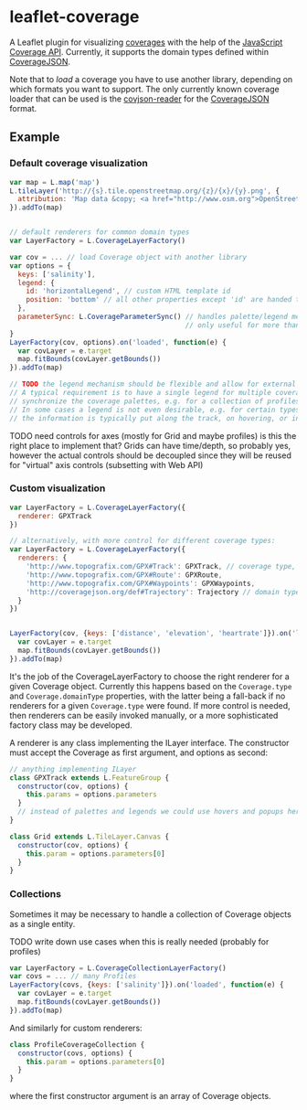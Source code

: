# leaflet-coverage

A Leaflet plugin for visualizing [coverages](https://en.wikipedia.org/wiki/Coverage_data) with the help of the [JavaScript Coverage API](https://github.com/neothemachine/coverage-jsapi). Currently, it supports the domain types defined within [CoverageJSON](https://github.com/neothemachine/coveragejson).

Note that to *load* a coverage you have to use another library, depending on which formats you want to support. The only currently known coverage loader that can be used is the [covjson-reader](https://github.com/neothemachine/covjson-reader) for the [CoverageJSON](https://github.com/neothemachine/coveragejson) format.


## Example

### Default coverage visualization

```js
var map = L.map('map')
L.tileLayer('http://{s}.tile.openstreetmap.org/{z}/{x}/{y}.png', {
  attribution: 'Map data &copy; <a href="http://www.osm.org">OpenStreetMap</a>'
}).addTo(map)


// default renderers for common domain types
var LayerFactory = L.CoverageLayerFactory()

var cov = ... // load Coverage object with another library
var options = {
  keys: ['salinity'],
  legend: {
    id: 'horizontalLegend', // custom HTML template id
    position: 'bottom' // all other properties except 'id' are handed to the template
  },
  parameterSync: L.CoverageParameterSync() // handles palette/legend merging of same-observedProperty/unit parameters
                                           // only useful for more than one coverage 
}
LayerFactory(cov, options).on('loaded', function(e) {
  var covLayer = e.target
  map.fitBounds(covLayer.getBounds())
}).addTo(map)

// TODO the legend mechanism should be flexible and allow for external implementations
// A typical requirement is to have a single legend for multiple coverages and
// synchronize the coverage palettes, e.g. for a collection of profiles, or profile-grid comparison.
// In some cases a legend is not even desirable, e.g. for certain types of trajectories like GPX tracks, where
// the information is typically put along the track, on hovering, or in popups.
```

TODO need controls for axes (mostly for Grid and maybe profiles)
     is this the right place to implement that?
     Grids can have time/depth, so probably yes, however the actual controls
     should be decoupled since they will be reused for
     "virtual" axis controls (subsetting with Web API)

### Custom visualization

```js
var LayerFactory = L.CoverageLayerFactory({
  renderer: GPXTrack
})

// alternatively, with more control for different coverage types:
var LayerFactory = L.CoverageLayerFactory({
  renderers: {
    'http://www.topografix.com/GPX#Track': GPXTrack, // coverage type, precedence over domain types
    'http://www.topografix.com/GPX#Route': GPXRoute,
    'http://www.topografix.com/GPX#Waypoints': GPXWaypoints,
    'http://coveragejson.org/def#Trajectory': Trajectory // domain type, fall-back for other trajectory coverages
  }
})


LayerFactory(cov, {keys: ['distance', 'elevation', 'heartrate']}).on('loaded', function(e) {
  var covLayer = e.target
  map.fitBounds(covLayer.getBounds())
}).addTo(map)

```

It's the job of the CoverageLayerFactory to choose the right renderer for a
given Coverage object. Currently this happens based on the `Coverage.type`
and `Coverage.domainType` properties, with the latter being a fall-back if
no renderers for a given `Coverage.type` were found.
If more control is needed, then renderers can be easily invoked manually, or
a more sophisticated factory class may be developed.

A renderer is any class implementing the ILayer interface. The constructor must accept
the Coverage as first argument, and options as second:

```js
// anything implementing ILayer
class GPXTrack extends L.FeatureGroup {
  constructor(cov, options) {
    this.params = options.parameters
  }
  // instead of palettes and legends we could use hovers and popups here
}

class Grid extends L.TileLayer.Canvas {
  constructor(cov, options) {
    this.param = options.parameters[0]
  }
}
```

### Collections

Sometimes it may be necessary to handle a collection of Coverage objects
as a single entity.

TODO write down use cases when this is really needed (probably for profiles)

```js
var LayerFactory = L.CoverageCollectionLayerFactory()
var covs = ... // many Profiles
LayerFactory(covs, {keys: ['salinity']}).on('loaded', function(e) {
  var covLayer = e.target
  map.fitBounds(covLayer.getBounds())
}).addTo(map)
```

And similarly for custom renderers:
```js
class ProfileCoverageCollection {
  constructor(covs, options) {
    this.param = options.parameters[0]
  }
}
```
where the first constructor argument is an array of Coverage objects.
